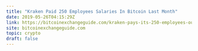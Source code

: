 ```yaml
---
title: "Kraken Paid 250 Employees Salaries In Bitcoin Last Month"
date: 2019-05-26T04:15:29Z
link: https://bitcoinexchangeguide.com/kraken-pays-its-250-employees-out-of-800-total-salaries-in-bitcoin-last-month/?utm_medium=RSS&utm_source=hune
site: bitcoinexchangeguide.com
topic: crypto
draft: false
---
```

